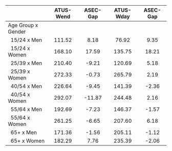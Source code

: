 
|                      |    ATUS-Wend |     ASEC-Gap |    ATUS-Wday |     ASEC-Gap |
| -------------------- | :----------: | :----------: | :----------: | :----------: |
| Age Group x Gender   |              |              |              |              |
| &nbsp;&nbsp;15/24 x Men |       111.52 |         8.18 |        76.92 |         9.35 |
| &nbsp;&nbsp;15/24 x Women |       168.10 |        17.59 |       135.75 |        18.21 |
| &nbsp;&nbsp;25/39 x Men |       210.40 |        -9.21 |       120.69 |         5.18 |
| &nbsp;&nbsp;25/39 x Women |       272.33 |        -0.73 |       265.79 |         2.19 |
| &nbsp;&nbsp;40/54 x Men |       226.64 |        -9.45 |       141.39 |        -2.36 |
| &nbsp;&nbsp;40/54 x Women |       292.07 |       -11.87 |       244.48 |         2.16 |
| &nbsp;&nbsp;55/64 x Men |       192.69 |        -7.23 |       146.37 |        -1.57 |
| &nbsp;&nbsp;55/64 x Women |       261.25 |        -6.65 |       207.60 |         6.18 |
| &nbsp;&nbsp;65+ x Men |       171.36 |        -1.56 |       205.11 |        -1.12 |
| &nbsp;&nbsp;65+ x Women |       182.29 |         7.76 |       235.39 |        -2.06 |

